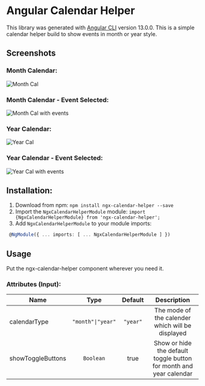 # Angular Calendar Helper

This library was generated with [Angular CLI](https://github.com/angular/angular-cli) version 13.0.0. This is a simple calendar helper build to show events in month or year style.

## Screenshots

### Month Calendar:

![Month Cal](https://github.com/JoabChua/ngx-calendar-helper/tree/main/projects/components/src/assets/s1.png)

### Month Calendar - Event Selected:

![Month Cal with events](https://github.com/JoabChua/ngx-calendar-helper/tree/main/projects/components/src/assets/s2.png)

### Year Calendar:

![Year Cal](https://github.com/JoabChua/ngx-calendar-helper/tree/main/projects/components/src/assets/s3.png)

### Year Calendar - Event Selected:

![Year Cal with events](https://github.com/JoabChua/ngx-calendar-helper/tree/main/projects/components/src/assets/s4.png)

## Installation:

1. Download from npm:
   `npm install ngx-calendar-helper --save`
2. Import the `NgxCalendarHelperModule` module:
   `import {NgxCalendarHelperModule} from 'ngx-calendar-helper';`
3. Add `NgxCalendarHelperModule` to your module imports:

```ts
 @NgModule({ ... imports: [ ... NgxCalendarHelperModule ] })
```

## Usage

Put the ngx-calendar-helper component wherever you need it.

### Attributes (Input):

| Name              |       Type        | Default  |                            Description                             |
| ----------------- | :---------------: | :------: | :----------------------------------------------------------------: |
| calendarType      | `"month"\|"year"` | `"year"` |          The mode of the calender which will be displayed          |
| showToggleButtons |     `Boolean`     |   true   | Show or hide the default toggle button for month and year calendar |
